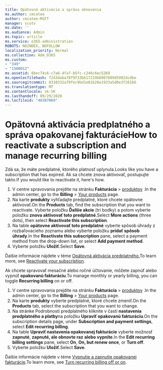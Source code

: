 ```yaml
---
title: Opätovná aktivácia a správa obnovenia
ms.author: cmcatee
author: cmcatee-MSFT
manager: scotv
ms.date: ''
ms.audience: Admin
ms.topic: article
ms.service: o365-administration
ROBOTS: NOINDEX, NOFOLLOW
localization_priority: Normal
ms.collection: Adm_O365
ms.custom:
- "349"
- "1500012"
ms.assetid: 6bec74c6-c7a6-4fa7-b5fc-c246c6ec5269
ms.openlocfilehash: f2d3daba78f9f33bb17219b8987689d5992dcdbe
ms.sourcegitcommit: 0338332a70fec9bd1e81b26e1933a5d0e3f261b6
ms.translationtype: MT
ms.contentlocale: sk-SK
ms.lasthandoff: 09/29/2020
ms.locfileid: "48307069"
---
```

# <a name="how-to-reactivate-a-subscription-and-manage-recurring-billing"></a><span data-ttu-id="a1436-102">Opätovná aktivácia predplatného a správa opakovanej fakturácie</span><span class="sxs-lookup"><span data-stu-id="a1436-102">How to reactivate a subscription and manage recurring billing</span></span>

<span data-ttu-id="a1436-103">Zdá sa, že máte predplatné, ktorého platnosť uplynula.</span><span class="sxs-lookup"><span data-stu-id="a1436-103">Looks like you have a subscription that has expired.</span></span> <span data-ttu-id="a1436-104">Ak sa chcete znova aktivovať, postupujte takto.</span><span class="sxs-lookup"><span data-stu-id="a1436-104">If you would like to reactivate it, here's how.</span></span>
  
1. <span data-ttu-id="a1436-105">V centre spravovania prejdite na stránku **Fakturácia**  >  [produktov](https://go.microsoft.com/fwlink/p/?linkid=842054) .</span><span class="sxs-lookup"><span data-stu-id="a1436-105">In the admin center, go to the **Billing** > [Your products](https://go.microsoft.com/fwlink/p/?linkid=842054) page.</span></span>
2. <span data-ttu-id="a1436-106">Na karte **produkty** vyhľadajte predplatné, ktoré chcete opätovne aktivovať.</span><span class="sxs-lookup"><span data-stu-id="a1436-106">On the **Products** tab, find the subscription that you want to reactivate.</span></span> <span data-ttu-id="a1436-107">Vyberte položku **Ďalšie akcie** (tri bodky) a potom vyberte položku **znova aktivovať toto predplatné**.</span><span class="sxs-lookup"><span data-stu-id="a1436-107">Select **More actions** (three dots), then select **Reactivate this subscription**.</span></span>
3. <span data-ttu-id="a1436-108">Na table **opätovne aktivovať toto predplatné** vyberte spôsob úhrady z rozbaľovacieho zoznamu alebo vyberte položku **pridať spôsob úhrady**.</span><span class="sxs-lookup"><span data-stu-id="a1436-108">In the **Reactivate this subscription** pane, select a payment method from the drop-down list, or select **Add payment method**.</span></span>
4. <span data-ttu-id="a1436-109">Vyberte položku **Uložiť**.</span><span class="sxs-lookup"><span data-stu-id="a1436-109">Select **Save**.</span></span>

<span data-ttu-id="a1436-110">Ďalšie informácie nájdete v téme [Opätovná aktivácia predplatného.](https://docs.microsoft.com/microsoft-365/commerce/subscriptions-and-billing/reactivate-your-subscription)</span><span class="sxs-lookup"><span data-stu-id="a1436-110">To learn more, see [Reactivate your subscription](https://docs.microsoft.com/microsoft-365/commerce/subscriptions-and-billing/reactivate-your-subscription).</span></span>

<span data-ttu-id="a1436-111">Ak chcete spravovať mesačné alebo ročné účtovanie, môžete zapnúť alebo vypnúť **opakovanú fakturáciu**.</span><span class="sxs-lookup"><span data-stu-id="a1436-111">To manage monthly or yearly billing, you can toggle **Recurring billing** on or off.</span></span>
  
1. <span data-ttu-id="a1436-112">V centre spravovania prejdite na stránku **Fakturácia**  >  [produktov](https://go.microsoft.com/fwlink/p/?linkid=842054) .</span><span class="sxs-lookup"><span data-stu-id="a1436-112">In the admin center, go to the **Billing** > [Your products](https://go.microsoft.com/fwlink/p/?linkid=842054) page.</span></span>
2. <span data-ttu-id="a1436-113">Na karte **produkty** vyberte predplatné, ktoré chcete zmeniť.</span><span class="sxs-lookup"><span data-stu-id="a1436-113">On the **Products** tab, select the subscription that you want to change.</span></span>
3. <span data-ttu-id="a1436-114">Na stránke Podrobnosti predplatného kliknite v časti **nastavenia predplatného a platby**na položku **Upraviť opakovanú fakturáciu**.</span><span class="sxs-lookup"><span data-stu-id="a1436-114">On the subscription details page, under **Subscription and payment settings**, select **Edit recurring billing**.</span></span>
4. <span data-ttu-id="a1436-115">Na table **Upraviť nastavenia opakovanej fakturácie** vyberte možnosť **zapnuté**, **zapnuté, ale obnovte raz** **alebo vypnite**.</span><span class="sxs-lookup"><span data-stu-id="a1436-115">In the **Edit recurring billing settings** pane, select **On**, **On, but renew once**, or **Turn off**.</span></span>
5. <span data-ttu-id="a1436-116">Vyberte položku **Uložiť**.</span><span class="sxs-lookup"><span data-stu-id="a1436-116">Select **Save**.</span></span>

<span data-ttu-id="a1436-117">Ďalšie informácie nájdete v téme [Vypnutie a zapnutie opakovanej fakturácie](https://docs.microsoft.com/microsoft-365/commerce/subscriptions/renew-your-subscription#turn-recurring-billing-off-or-on).</span><span class="sxs-lookup"><span data-stu-id="a1436-117">To learn more, see [Turn recurring billing off or on](https://docs.microsoft.com/microsoft-365/commerce/subscriptions/renew-your-subscription#turn-recurring-billing-off-or-on).</span></span>